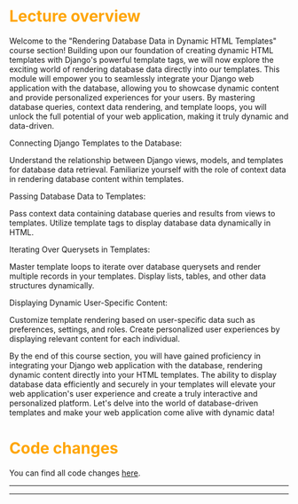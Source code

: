 # <span style="color:orange">Lecture overview</span>

Welcome to the "Rendering Database Data in Dynamic HTML Templates" course section! Building upon our foundation of creating dynamic HTML templates with Django's powerful template tags, we will now explore the exciting world of rendering database data directly into our templates. This module will empower you to seamlessly integrate your Django web application with the database, allowing you to showcase dynamic content and provide personalized experiences for your users. By mastering database queries, context data rendering, and template loops, you will unlock the full potential of your web application, making it truly dynamic and data-driven.

Connecting Django Templates to the Database:

Understand the relationship between Django views, models, and templates for database data retrieval.
Familiarize yourself with the role of context data in rendering database content within templates.

Passing Database Data to Templates:

Pass context data containing database queries and results from views to templates.
Utilize template tags to display database data dynamically in HTML.

Iterating Over Querysets in Templates:

Master template loops to iterate over database querysets and render multiple records in your templates.
Display lists, tables, and other data structures dynamically.

Displaying Dynamic User-Specific Content:

Customize template rendering based on user-specific data such as preferences, settings, and roles.
Create personalized user experiences by displaying relevant content for each individual.

By the end of this course section, you will have gained proficiency in integrating your Django web application with the database, rendering dynamic content directly into your HTML templates. The ability to display database data efficiently and securely in your templates will elevate your web application's user experience and create a truly interactive and personalized platform. Let's delve into the world of database-driven templates and make your web application come alive with dynamic data!

# <span style="color:orange">Code changes</span>

You can find all code changes [here](https://github.com/bobby-didcoding/build-and-deploy-dockerised-django-app-handbook/pull/15/files).


***
***